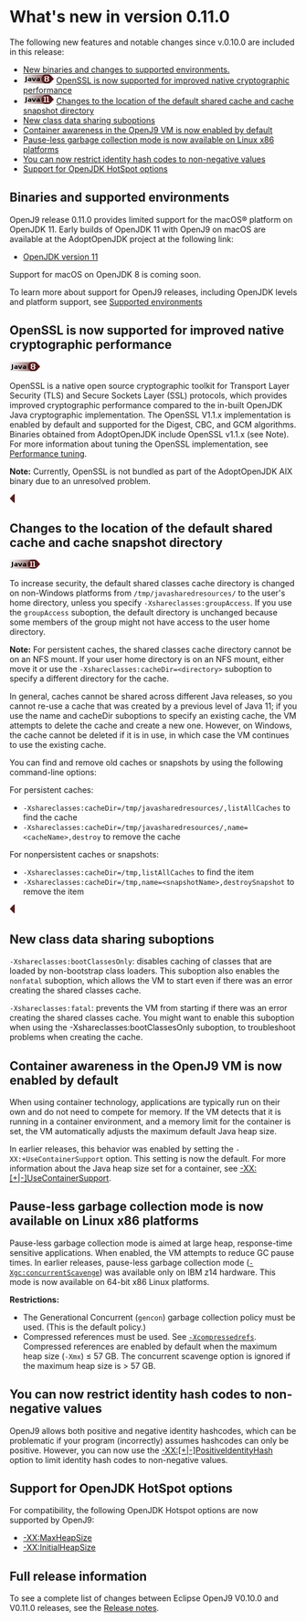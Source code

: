 <!--
* Copyright (c) 2017, 2018 IBM Corp. and others
*
* This program and the accompanying materials are made
* available under the terms of the Eclipse Public License 2.0
* which accompanies this distribution and is available at
* https://www.eclipse.org/legal/epl-2.0/ or the Apache
* License, Version 2.0 which accompanies this distribution and
* is available at https://www.apache.org/licenses/LICENSE-2.0.
*
* This Source Code may also be made available under the
* following Secondary Licenses when the conditions for such
* availability set forth in the Eclipse Public License, v. 2.0
* are satisfied: GNU General Public License, version 2 with
* the GNU Classpath Exception [1] and GNU General Public
* License, version 2 with the OpenJDK Assembly Exception [2].
*
* [1] https://www.gnu.org/software/classpath/license.html
* [2] http://openjdk.java.net/legal/assembly-exception.html
*
* SPDX-License-Identifier: EPL-2.0 OR Apache-2.0 OR GPL-2.0 WITH
* Classpath-exception-2.0 OR LicenseRef-GPL-2.0 WITH Assembly-exception
-->


# What's new in version 0.11.0

The following new features and notable changes since v.0.10.0 are included in this release:

- [New binaries and changes to supported environments.](#binaries-and-supported-environments)
- ![Start of content that applies only to Java 8 (LTS)](cr/java8.png) [OpenSSL is now supported for improved native cryptographic performance](#openssl-is-now-supported-for-improved-native-cryptographic-performance)
- ![Start of content that applies only to Java 11 (LTS)](cr/java11.png) [Changes to the location of the default shared cache and cache snapshot directory](#changes-to-the-location-of-the-default-shared-cache-and-cache-snapshot-directory)
- [New class data sharing suboptions](#new-class-data-sharing-suboptions)
- [Container awareness in the OpenJ9 VM is now enabled by default](#container-awareness-in-the-openj9-vm-is-now-enabled-by-default)
- [Pause-less garbage collection mode is now available on Linux x86 platforms](#pause-less-garbage-collection-mode-is-now-available-on-x86-platforms)
- [You can now restrict identity hash codes to non-negative values](#you-can-now-restrict-identity-hash-codes-to-non-negative-values)
- [Support for OpenJDK HotSpot options](#support-for-openjdk-hotspot-options)


## Binaries and supported environments

OpenJ9 release 0.11.0 provides limited support for the macOS&reg; platform on OpenJDK 11. Early builds of OpenJDK 11 with OpenJ9 on macOS are available at
the AdoptOpenJDK project at the following link:  

- [OpenJDK version 11](https://adoptopenjdk.net/nightly.html?variant=openjdk11&jvmVariant=openj9)

Support for macOS on OpenJDK 8 is coming soon.

To learn more about support for OpenJ9 releases, including OpenJDK levels and platform support, see [Supported environments](openj9_support.md)

## OpenSSL is now supported for improved native cryptographic performance

![Start of content that applies only to Java 8 (LTS)](cr/java8.png)

OpenSSL is a native open source cryptographic toolkit for Transport Layer Security (TLS) and Secure Sockets Layer (SSL) protocols, which provides improved cryptographic performance compared to the in-built OpenJDK Java cryptographic implementation. The OpenSSL V1.1.x implementation is enabled by default and  supported for the Digest, CBC, and GCM algorithms. Binaries obtained from AdoptOpenJDK include OpenSSL v1.1.x (see Note). For more information about tuning the OpenSSL implementation, see [Performance tuning](introduction.md#cryptographic-operations).

<i class="fa fa-pencil-square-o" aria-hidden="true"></i> **Note:** Currently, OpenSSL is not bundled as part of the AdoptOpenJDK AIX binary due to an unresolved problem.

![End of content that applies only to Java 8 (LTS)](cr/java_close_lts.png)

## Changes to the location of the default shared cache and cache snapshot directory

![Start of content that applies only to Java 11 (LTS)](cr/java11.png)

To increase security, the default shared classes cache directory is changed on non-Windows platforms from `/tmp/javasharedresources/` to the user's home directory, unless you specify `-Xshareclasses:groupAccess`. If you use the `groupAccess` suboption, the default directory is unchanged because some members of the group might not have access to the user home directory.

<i class="fa fa-pencil-square-o" aria-hidden="true"></i> **Note:** For persistent caches, the shared classes cache directory cannot be on an NFS mount. If your user home directory is on an NFS mount, either move it or use the `-Xshareclasses:cacheDir=<directory>` suboption to specify a different directory for the cache.

In general, caches cannot be shared across different Java releases, so you cannot re-use a cache that was created by a previous level of Java 11; if you use the name and cacheDir suboptions to specify an existing cache, the VM attempts to delete the cache and create a new one. However, on Windows, the cache cannot be deleted if it is in use, in which case the VM continues to use the existing cache.

You can find and remove old caches or snapshots by using the following command-line options:

For persistent caches:
- `-Xshareclasses:cacheDir=/tmp/javasharedresources/,listAllCaches` to find the cache
- `-Xshareclasses:cacheDir=/tmp/javasharedresources/,name=<cacheName>,destroy` to remove the cache

For nonpersistent caches or snapshots:
- `-Xshareclasses:cacheDir=/tmp,listAllCaches` to find the item
- `-Xshareclasses:cacheDir=/tmp,name=<snapshotName>,destroySnapshot` to remove the item


![End of content that applies only to Java 11 (LTS)](cr/java_close_lts.png)

## New class data sharing suboptions

`-Xshareclasses:bootClassesOnly`: disables caching of classes that are loaded by non-bootstrap class loaders. This suboption also enables the `nonfatal` suboption, which allows the VM to start even if there was an error creating the shared classes cache.

`-Xshareclasses:fatal`: prevents the VM from starting if there was an error creating the shared classes cache. You might want to enable this suboption when using the -Xshareclasses:bootClassesOnly suboption, to troubleshoot problems when creating the cache.

## Container awareness in the OpenJ9 VM is now enabled by default

When using container technology, applications are typically run on their own and do not need to compete for memory. If the VM detects that it is running in a container environment, and a memory limit for the container is set, the VM automatically adjusts the maximum default Java heap size.

In earlier releases, this behavior was enabled by setting the `-XX:+UseContainerSupport` option. This setting is now the default. For more information
about the Java heap size set for a container, see [-XX:\[+|-\]UseContainerSupport](xxusecontainersupport.md).

## Pause-less garbage collection mode is now available on Linux x86 platforms

Pause-less garbage collection mode is aimed at large heap, response-time sensitive applications. When enabled, the VM attempts to reduce GC pause times. In earlier releases, pause-less garbage collection mode ([`-Xgc:concurrentScavenge`](xgc.md#concurrentscavenge)) was available only on IBM z14 hardware. This mode is now available on 64-bit x86 Linux platforms.

<i class="fa fa-exclamation-triangle" aria-hidden="true"></i> **Restrictions:**

- The Generational Concurrent (`gencon`) garbage collection policy must be used. (This is the default policy.)
- Compressed references must be used. See [`-Xcompressedrefs`](xcompressedrefs.md). Compressed references are enabled by default when the maximum heap size (`-Xmx`) ≤ 57 GB. The concurrent scavenge option is ignored if the maximum heap size is > 57 GB.


## You can now restrict identity hash codes to non-negative values

OpenJ9 allows both positive and negative identity hashcodes, which can be problematic if your program (incorrectly) assumes hashcodes can only be positive. However, you can now use the [-XX:\[+|-\]PositiveIdentityHash](xxpositiveidentityhash.md) option to limit identity hash codes to non-negative values.

## Support for OpenJDK HotSpot options

For compatibility, the following OpenJDK Hotspot options are now supported by OpenJ9:

- [-XX:MaxHeapSize](xxinitialheapsize.md)
- [-XX:InitialHeapSize](xxinitialheapsize.md)

## Full release information

To see a complete list of changes between Eclipse OpenJ9 V0.10.0 and V0.11.0 releases, see the [Release notes](https://github.com/eclipse/openj9/blob/master/doc/release-notes/0.11/0.11.md).
<!-- ==== END OF TOPIC ==== cmdline_general.md ==== -->
